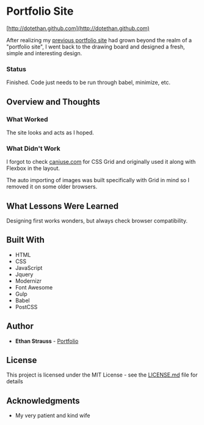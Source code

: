 # Portfolio Site
[http://dotethan.github.com](http://dotethan.github.com)

After realizing my [previous portfolio site](http://www.ethanstrauss.com) had grown beyond the realm of a "portfolio site", I went back to the drawing board and designed a fresh, simple and interesting design. 

### Status

Finished. Code just needs to be run through babel, minimize, etc.

## Overview and Thoughts

### What Worked

The site looks and acts as I hoped.

### What Didn't Work

I forgot to check [caniuse.com](https://caniuse.com/) for CSS Grid and originally used it along with Flexbox in the layout. 

The auto importing of images was built specifically with Grid in mind so I removed it on some older browsers.

## What Lessons Were Learned

Designing first works wonders, but always check browser compatibility.

## Built With

* HTML
* CSS
* JavaScript
* Jquery
* Modernizr
* Font Awesome
* Gulp
* Babel
* PostCSS

## Author

* **Ethan Strauss** - [Portfolio](https://dotethan.github.io)

## License

This project is licensed under the MIT License - see the [LICENSE.md](LICENSE.md) file for details

## Acknowledgments

* My very patient and kind wife

